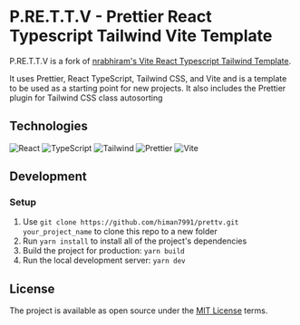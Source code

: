 # P.RE.T.T.V - Prettier React Typescript Tailwind Vite Template

P.RE.T.T.V is a fork of [nrabhiram's Vite React Typescript Tailwind Template](https://github.com/nrabhiram/vite-react-ts-tailwind-template).

It uses Prettier, React TypeScript, Tailwind CSS, and Vite and is a template to be used as a starting point for new projects. It also includes the Prettier plugin for Tailwind CSS class autosorting

## Technologies

![React](https://img.shields.io/badge/frontend-react-61DBFB?style=flat&logo=react)
![TypeScript](https://img.shields.io/badge/frontend-ts-blue?style=flat&logo=typescript)
![Tailwind](https://img.shields.io/badge/frontend-tailwind-00C4C4?style=flat&logo=tailwindcss)
![Prettier](https://img.shields.io/badge/formatter-prettier-F8BC45?style=flat&logo=prettier)
![Vite](https://img.shields.io/badge/build-vite-A855F7?style=flat&logo=vite)

## Development

### Setup

1. Use `git clone https://github.com/himan7991/prettv.git your_project_name` to clone this repo to a new folder
2. Run `yarn install` to install all of the project's dependencies
3. Build the project for production: `yarn build`
4. Run the local development server: `yarn dev`

## License

The project is available as open source under the [MIT License](LICENSE) terms.
